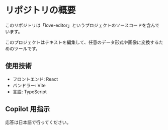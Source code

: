 # リポジトリの概要

このリポジトリは「love-editor」というプロジェクトのソースコードを含んでいます。

このプロジェクトはテキストを編集して、任意のデータ形式や画像に変換するためのツールです。

## 使用技術

- フロントエンド: React
- バンドラー: Vite
- 言語: TypeScript

## Copilot 用指示

応答は日本語で行ってください。
